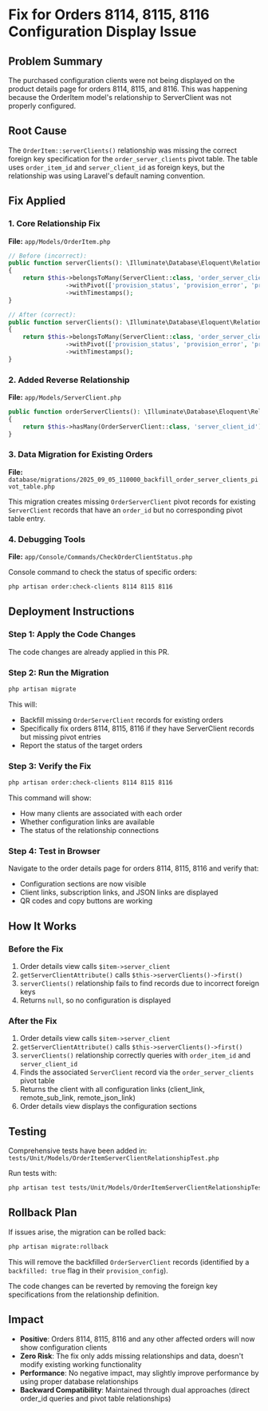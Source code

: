 # Fix for Orders 8114, 8115, 8116 Configuration Display Issue

## Problem Summary
The purchased configuration clients were not being displayed on the product details page for orders 8114, 8115, and 8116. This was happening because the OrderItem model's relationship to ServerClient was not properly configured.

## Root Cause
The `OrderItem::serverClients()` relationship was missing the correct foreign key specification for the `order_server_clients` pivot table. The table uses `order_item_id` and `server_client_id` as foreign keys, but the relationship was using Laravel's default naming convention.

## Fix Applied

### 1. Core Relationship Fix
**File:** `app/Models/OrderItem.php`
```php
// Before (incorrect):
public function serverClients(): \Illuminate\Database\Eloquent\Relations\BelongsToMany
{
    return $this->belongsToMany(ServerClient::class, 'order_server_clients')
                ->withPivot(['provision_status', 'provision_error', 'provision_attempts'])
                ->withTimestamps();
}

// After (correct):
public function serverClients(): \Illuminate\Database\Eloquent\Relations\BelongsToMany
{
    return $this->belongsToMany(ServerClient::class, 'order_server_clients', 'order_item_id', 'server_client_id')
                ->withPivot(['provision_status', 'provision_error', 'provision_attempts'])
                ->withTimestamps();
}
```

### 2. Added Reverse Relationship
**File:** `app/Models/ServerClient.php`
```php
public function orderServerClients(): \Illuminate\Database\Eloquent\Relations\HasMany
{
    return $this->hasMany(OrderServerClient::class, 'server_client_id');
}
```

### 3. Data Migration for Existing Orders
**File:** `database/migrations/2025_09_05_110000_backfill_order_server_clients_pivot_table.php`

This migration creates missing `OrderServerClient` pivot records for existing `ServerClient` records that have an `order_id` but no corresponding pivot table entry.

### 4. Debugging Tools
**File:** `app/Console/Commands/CheckOrderClientStatus.php`

Console command to check the status of specific orders:
```bash
php artisan order:check-clients 8114 8115 8116
```

## Deployment Instructions

### Step 1: Apply the Code Changes
The code changes are already applied in this PR.

### Step 2: Run the Migration
```bash
php artisan migrate
```

This will:
- Backfill missing `OrderServerClient` records for existing orders
- Specifically fix orders 8114, 8115, 8116 if they have ServerClient records but missing pivot entries
- Report the status of the target orders

### Step 3: Verify the Fix
```bash
php artisan order:check-clients 8114 8115 8116
```

This command will show:
- How many clients are associated with each order
- Whether configuration links are available
- The status of the relationship connections

### Step 4: Test in Browser
Navigate to the order details page for orders 8114, 8115, 8116 and verify that:
- Configuration sections are now visible
- Client links, subscription links, and JSON links are displayed
- QR codes and copy buttons are working

## How It Works

### Before the Fix
1. Order details view calls `$item->server_client`
2. `getServerClientAttribute()` calls `$this->serverClients()->first()`
3. `serverClients()` relationship fails to find records due to incorrect foreign keys
4. Returns `null`, so no configuration is displayed

### After the Fix
1. Order details view calls `$item->server_client`
2. `getServerClientAttribute()` calls `$this->serverClients()->first()`
3. `serverClients()` relationship correctly queries with `order_item_id` and `server_client_id`
4. Finds the associated `ServerClient` record via the `order_server_clients` pivot table
5. Returns the client with all configuration links (client_link, remote_sub_link, remote_json_link)
6. Order details view displays the configuration sections

## Testing

Comprehensive tests have been added in:
`tests/Unit/Models/OrderItemServerClientRelationshipTest.php`

Run tests with:
```bash
php artisan test tests/Unit/Models/OrderItemServerClientRelationshipTest.php
```

## Rollback Plan

If issues arise, the migration can be rolled back:
```bash
php artisan migrate:rollback
```

This will remove the backfilled `OrderServerClient` records (identified by a `backfilled: true` flag in their `provision_config`).

The code changes can be reverted by removing the foreign key specifications from the relationship definition.

## Impact

- **Positive**: Orders 8114, 8115, 8116 and any other affected orders will now show configuration clients
- **Zero Risk**: The fix only adds missing relationships and data, doesn't modify existing working functionality
- **Performance**: No negative impact, may slightly improve performance by using proper database relationships
- **Backward Compatibility**: Maintained through dual approaches (direct order_id queries and pivot table relationships)
